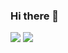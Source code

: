 ### Hi there 👋

<img src="https://github-readme-stats.vercel.app/api?locale=cn&username=wefashe&include_all_commits=true&show_icons=true&hide_title=true&hide_border=true&line_height=20" 
/>
<img 
   src="https://github-readme-stats.vercel.app/api/top-langs/?locale=cn&username=wefashe&layout=compact&hide_title=true&hide_border=true&line_height=20" 
/>


